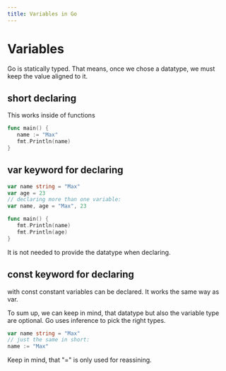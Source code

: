 ```yaml
---
title: Variables in Go 
---
```


# Variables

Go is statically typed. That means, once we chose a datatype, we must keep the value aligned to it.

## short declaring

This works inside of functions

```go
func main() {
   name := "Max"
   fmt.Println(name)
}
```

## var keyword for declaring

```go
var name string = "Max"
var age = 23
// declaring more than one variable:
var name, age = "Max", 23

func main() {
   fmt.Println(name)
   fmt.Println(age)
}
```

It is not needed to provide the datatype when declaring.

## const keyword for declaring

with const constant variables can be declared. It works the same way as var.

To sum up, we can keep in mind, that datatype but also the variable type are optional. Go uses inference to pick the right types.

```go
var name string = "Max"
// just the same in short:
name := "Max"
```

Keep in mind, that "=" is only used for reassining.